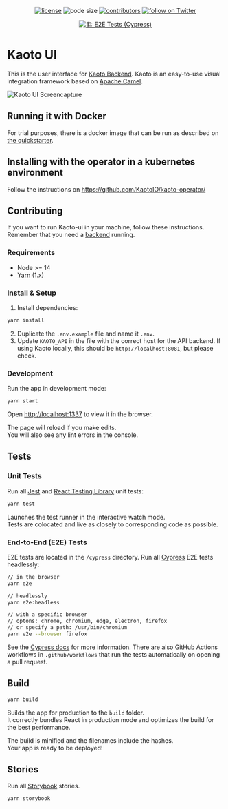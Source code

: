 <p align="center">
  <a href="https://github.com/KaotoIO/kaoto-ui/blob/master/LICENSE">
    <img src="https://img.shields.io/github/license/KaotoIO/kaoto-ui" alt="license"/></a>

  <img src="https://img.shields.io/github/languages/code-size/KaotoIO/kaoto-ui" alt="code size"/>

  <a href="https://github.com/KaotoIO/kaoto-ui/graphs/contributors">
    <img src="https://img.shields.io/github/contributors/KaotoIO/kaoto-ui" alt="contributors"/></a>

  <a href="https://twitter.com/intent/follow?screen_name=KaotoIO">
    <img src="https://img.shields.io/twitter/follow/KaotoIO?style=social&logo=twitter"
      alt="follow on Twitter"/></a>
</p>

<p align="center">
  <a href="https://github.com/KaotoIO/kaoto-ui/actions/workflows/e2e-tests.yml">
    <img src="https://github.com/KaotoIO/kaoto-ui/actions/workflows/e2e-tests.yml/badge.svg?event=push" alt="🏗️ E2E Tests (Cypress)"/></a>
  
</p>

# Kaoto UI

This is the user interface for [Kaoto Backend](https://github.com/KaotoIO/kaoto-backend). Kaoto is an easy-to-use visual integration framework based on [Apache Camel](https://camel.apache.org/).

![Kaoto UI Screencapture](https://user-images.githubusercontent.com/3844502/144047887-ac270f49-4bd8-48cb-9de9-afe87ad4083b.gif)

## Running it with Docker

For trial purposes, there is a docker image that can be run as described on [the quickstarter](https://kaoto.io/quickstart/).

## Installing with the operator in a kubernetes environment

Follow the instructions on https://github.com/KaotoIO/kaoto-operator/

## Contributing 

If you want to run Kaoto-ui in your machine, follow these instructions. Remember that you need a [backend](https://KaotoIO/kaoto-backend/) running.

### Requirements

- Node >= 14
- [Yarn](https://classic.yarnpkg.com/en/docs/install#mac-stable) (1.x)

### Install & Setup

1. Install dependencies:

```bash
yarn install
```

2. Duplicate the `.env.example` file and name it `.env`.
3. Update `KAOTO_API` in the file with the correct host for the API backend. If using Kaoto locally, this should be `http://localhost:8081`, but please check.

### Development

Run the app in development mode:

```bash
yarn start
```

Open [http://localhost:1337](http://localhost:1337) to view it in the browser.

The page will reload if you make edits.\
You will also see any lint errors in the console.

## Tests

### Unit Tests

Run all [Jest](https://testing-library.com/docs/react-testing-library/intro) and [React Testing Library](https://testing-library.com/docs/react-testing-library/intro) unit tests:

```bash
yarn test
````

Launches the test runner in the interactive watch mode.\
Tests are colocated and live as closely to corresponding code as possible.

### End-to-End (E2E) Tests

E2E tests are located in the `/cypress` directory. Run all [Cypress](https://docs.cypress.io/guides/overview/why-cypress) E2E tests headlessly:

```bash
// in the browser
yarn e2e

// headlessly
yarn e2e:headless

// with a specific browser
// optons: chrome, chromium, edge, electron, firefox
// or specify a path: /usr/bin/chromium
yarn e2e --browser firefox
```

See the [Cypress docs](https://docs.cypress.io) for more information. There are also GitHub Actions workflows in `.github/workflows` that run the tests automatically on opening a pull request.

## Build

```bash
yarn build
```

Builds the app for production to the `build` folder.\
It correctly bundles React in production mode and optimizes the build for the best performance.

The build is minified and the filenames include the hashes.\
Your app is ready to be deployed!

## Stories

Run all [Storybook](https://storybook.js.org/) stories.

```bash
yarn storybook
```

